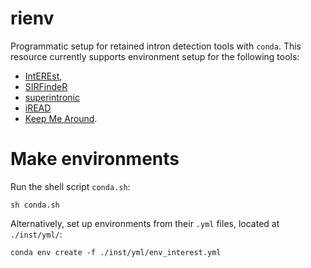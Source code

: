 # rienv

Programmatic setup for retained intron detection tools with `conda`. This resource currently 
supports environment setup for the following tools:

* [IntEREst](https://bioconductor.org/packages/release/bioc/html/IntEREst.html), 
* [SIRFindeR](https://github.com/lbroseus/SIRFindeR/)
* [superintronic](https://github.com/sa-lee/superintronic)
* [iREAD](https://github.com/genemine/iread/)
* [Keep Me Around](https://github.com/adamtongji/kma).

# Make environments

Run the shell script `conda.sh`:

```
sh conda.sh
```

Alternatively, set up environments from their `.yml` files, located at `./inst/yml/`:

```
conda env create -f ./inst/yml/env_interest.yml
```
